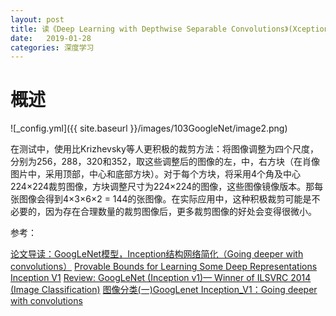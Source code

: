```yaml
---
layout: post
title: 读《Deep Learning with Depthwise Separable Convolutions》(Xception)
date:   2019-01-28
categories: 深度学习
---  
```


# 概述  



![_config.yml]({{ site.baseurl }}/images/103GoogleNet/image2.png)    

在测试中，使用比Krizhevsky等人更积极的裁剪方法：将图像调整为四个尺度，分别为256，288，320和352，取这些调整后的图像的左，中，右方块（在肖像图片中，采用顶部，中心和底部方块）。对于每个方块，将采用4个角及中心224×224裁剪图像，方块调整尺寸为224×224的图像，这些图像镜像版本。那每张图像会得到4×3×6×2 = 144的张图像。在实际应用中，这种积极裁剪可能是不必要的，因为存在合理数量的裁剪图像后，更多裁剪图像的好处会变得很微小。    

参考：

[论文导读：GoogLeNet模型，Inception结构网络简化（Going deeper with convolutions）](https://blog.csdn.net/FJY_sunshine/article/details/82775583)
[Provable Bounds for Learning Some Deep Representations](https://arxiv.org/abs/1310.6343)  
[Inception V1](https://www.jianshu.com/p/22e3af789f4e)
[Review: GoogLeNet (Inception v1)— Winner of ILSVRC 2014 (Image Classification)](https://medium.com/coinmonks/paper-review-of-googlenet-inception-v1-winner-of-ilsvlc-2014-image-classification-c2b3565a64e7)
[图像分类(一)GoogLenet Inception_V1：Going deeper with convolutions](https://www.cnblogs.com/Lilu-1226/p/10588058.html])